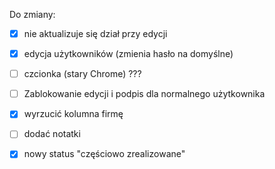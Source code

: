 Do zmiany:
- [x] nie aktualizuje się dział przy edycji
- [x] edycja użytkowników (zmienia hasło na domyślne)
- [ ] czcionka (stary Chrome) ???
- [ ] Zablokowanie edycji i podpis dla normalnego użytkownika
- [x] wyrzucić kolumna firmę
- [ ] dodać notatki
- [x] nowy status "częściowo zrealizowane"

